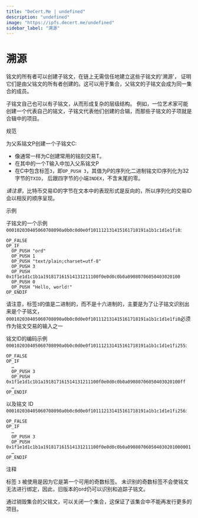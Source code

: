 ```yaml
---
title: "DeCert.Me | undefined"
description: "undefined"
image: "https://ipfs.decert.me/undefined"
sidebar_label: "溯源"
---
```

溯源
==========

铭文的所有者可以创建子铭文，在链上无需信任地建立这些子铭文的'溯源'，
证明它们是由父铭文的所有者创建的。这可以用于集合，父铭文的子铭文会成为同一集合的成员。




子铭文自己也可以有子铭文，从而形成复杂的层级结构。
例如，一位艺术家可能创建一个代表自己的铭文，子铭文代表他们创建的合辑，而那些子铭文的子项就是合辑中的项目。




规范

为父系铭文P创建一个子铭文C:

- 像通常一样为C创建常用的铭刻交易T。
- 在其中的一个T输入中加入父系铭文P
- 在C中包含标签`3`，即`OP_PUSH 3`，其值为P的序列化二进制铭文ID序列化为32字节的`TXID`，
后跟四字节的小端`INDEX`，不含末尾的零。



_请注意_，比特币交易ID的字节在文本中的表现形式是反向的，所以序列化的交易ID会以相反的顺序呈现。


示例

子铭文的一个示例 
`000102030405060708090a0b0c0d0e0f101112131415161718191a1b1c1d1e1fi0`:


```
OP_FALSE
OP_IF
  OP_PUSH "ord"
  OP_PUSH 1
  OP_PUSH "text/plain;charset=utf-8"
  OP_PUSH 3
  OP_PUSH 
0x1f1e1d1c1b1a191817161514131211100f0e0d0c0b0a09080706050403020100
  OP_PUSH 0
  OP_PUSH "Hello, world!"
OP_ENDIF
```












请注意，标签`3`的值是二进制的，而不是十六进制的，主要是为了让子铭文识别出来是个子铭文，
`000102030405060708090a0b0c0d0e0f101112131415161718191a1b1c1d1e1fi0`必须作为铭文交易的输入之一




铭文ID的编码示例 
`000102030405060708090a0b0c0d0e0f101112131415161718191a1b1c1d1e1fi255`:


```
OP_FALSE
OP_IF
  …
  OP_PUSH 3
  OP_PUSH 
0x1f1e1d1c1b1a191817161514131211100f0e0d0c0b0a09080706050403020100ff
  …
OP_ENDIF
```









以及铭文 ID 
`000102030405060708090a0b0c0d0e0f101112131415161718191a1b1c1d1e1fi256`:

```
OP_FALSE
OP_IF
  …
  OP_PUSH 3
  OP_PUSH 
0x1f1e1d1c1b1a191817161514131211100f0e0d0c0b0a090807060504030201000001
  …
OP_ENDIF
```









注释

标签 `3` 被使用是因为它是第一个可用的奇数标签。
未识别的奇数标签不会使铭文无法进行绑定，因此，旧版本的ord仍可以识别和追踪子铭文。



通过销毁集合的父铭文，可以关闭一个集合，这保证了该集合中不能再发行更多的项目。

